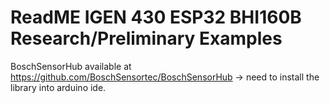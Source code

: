# ReadME IGEN 430 ESP32 BHI160B Research/Preliminary Examples

BoschSensorHub available at https://github.com/BoschSensortec/BoschSensorHub -> need to install the library into arduino ide.
